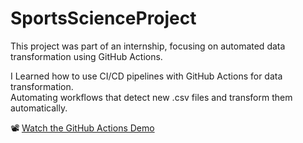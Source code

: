 # SportsScienceProject
This project was part of an internship, focusing on automated data transformation using GitHub Actions.

I Learned how to use CI/CD pipelines with GitHub Actions for data transformation.  
Automating workflows that detect new .csv files and transform them automatically.

📽️ [Watch the GitHub Actions Demo](https://drive.google.com/file/d/1CJxUN2amZ7a7kX42a_PyBO8VAGNoJKze/view?usp=sharing)




